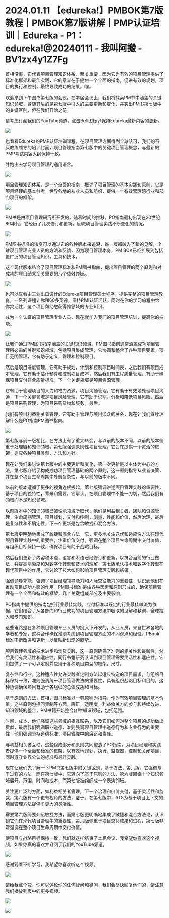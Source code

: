 # 2024.01.11 【edureka!】PMBOK第7版教程｜PMBOK第7版讲解｜PMP认证培训｜Edureka - P1：edureka!@20240111 - 我叫阿搬 - BV1zx4y1Z7Fg

首相没事，它代表项目管理知识体系，至关重要，因为它为有效的项目管理提供了标准化框架和最佳实践，它的意义在于提供一个全面的指南，促进有效的规划，项目的执行和控制，最终导致成功的结果，嘿。

欢迎来到下午图书第七版的会议，在本届会议上，我们将探索PM书中涵盖的关键知识领域，紧随其后的是第七版中引入的主要更新和变化，并突出PM书第七版中的关键区别，但在我们开始之前。

请考虑订阅我们的YouTube频道，点击Bell图标以保持Edureka最新内容的更新。

![](img/054c719dc5d2176a9c6dff84eb92b442_1.png)

也看看Edureka的PMP认证培训课程，在项目管理方面得到全球认可，我们的石灰教练领导的培训封面，项目管理指南第七版中的关键项目管理概念，与最新的PMP考试内容大纲保持一致。

并跑出去学习项目管理的通用语言。

![](img/054c719dc5d2176a9c6dff84eb92b442_3.png)

项目管理知识体系，是一个全面的指南，概述了项目管理的基本实践和原则，它是项目经理的基本参考，世界各地的从业人员和组织，提供一个有效管理跨行业和部门项目的框架。



![](img/054c719dc5d2176a9c6dff84eb92b442_5.png)

PM书是由项目管理研究所开发的，随着时间的推移，PO指南最初出现在20世纪80年代，它经历了几次修订和更新，反映项目管理实践不断变化的情况。



![](img/054c719dc5d2176a9c6dff84eb92b442_7.png)

PM图书标准的演变可以通过它的各种版本来追溯，每一版都融入了新的见解，全球项目管理专业人员的方法和反馈，因为项目管理本身，PM BOK已经扩展到包括更广泛的项目管理知识，工具和技术。

这个现代版本结合了项目管理标准和PM图书指南，提出项目管理的两个原则和对成功的项目结果至关重要的八个绩效领域。



![](img/054c719dc5d2176a9c6dff84eb92b442_9.png)

也可以查看由工业出口设计的Edureka项目管理硕士程序，提供完整的项目管理教育，一系列课程让你赚60多英镑，保持PMI认证活跃，同时在你的学习旅程中给你灵活性，这个项目帮助您获得跨领域的专业知识。

成为一个认证的项目管理专业人员，现在就加入我们的项目管理培训，提高你的技能。

![](img/054c719dc5d2176a9c6dff84eb92b442_11.png)

让我们通过PM图书指南涵盖的关键知识领域，PM图书指南通常涵盖成功项目管理所必需的关键知识领域，包括项目集成管理，它协调和整合了各种项目要素，项目范围管理，它有助于定义，管理和控制项目。

然后是项目进度管理，它有助于规划，计划和控制项目时间表，之后我们有项目成本管理，它有助于估计预算和控制项目成本，然后我们有工程质量管理，有助于确保项目交付符合质量标准，下一个关键领域是项目资源管理。

它有助于管理项目的人力和物力资源，项目沟通管理，它有助于有效地处理项目沟通，下一个关键领域是项目风险管理，它有助于识别，分析和降低项目风险，然后是项目采购管理，为项目采购货物和服务，最后。

我们有项目利益相关者管理，它有助于管理与项目涉众的关系，现在让我们继续理解什么是PO指南PM图书指南。



![](img/054c719dc5d2176a9c6dff84eb92b442_13.png)

第七版与前一版相比，在方法上有了重大转变，与以前的版本不同，以前的版本侧重于处理器和知识领域，第七版强调原则性项目管理，它旨在提供一个灵活的框架，适应各种项目类型，方法和方针。

现在让我们来讨论第七版中的主要更新和变化，第一次更新是以主体为中心的方法，第七版介绍了构成成功项目管理基础的两个原则，这一原则指导从业者决策，并在整个项目生命周期中导航复杂性，与以前的版本不同。

以前的版本遵循了更多的视角连根拔起，第七版强调讲述项目管理实践的重要性，基于项目的独特性，背景和需要，它承认，在项目管理中不能一刀切，然后我们有领域而不是知识领域。

以前版本中的知识领域已被性能领域所取代，他们是利益相关者，团队和资源管理，生命周期管理，项目规划，交付和控制，测量，性能和价值，然后治理，最后是复杂性和不确定性，下一个更新是包含敏捷和混合方法。

第七版更明确地集成了敏捷和混合方法，它，更多地关注迭代和适应性方法在现代项目管理实践中的重要性，注重价值交付，强调在整个项目生命周期中交付价值，与组织目标保持一致，确保项目有助于战略目标。

然后我们更新了内容和术语，语言和术语已经修订和更新，以符合当前的行业做法，并提高清晰度和对数字化转型和技术的理解，第七版承认技术和数字化转型在现代项目中的作用，它讨论了技术如何影响项目管理实践和结果。

强调领导才能，强调了项目经理领导能力和人际交往能力的重要性，认识到他们在推动项目成功方面的作用，PM图书标准是由各种因素和原则形成的，确保项目管理有一个全面和有效的框架，几个关键组成部分及主要影响。

PO指南中提供的指南包括行业最佳实践，应付标准以既定的行业最佳做法为依据，它们结合了从各部门和行业成功的项目管理方法中吸取的见解和教训，全球投入和专门知识。

这些电路是在各种项目管理专业人员的投入下开发的，从业人员，来自世界各地的学者和专家，这种合作确保准则考虑到项目管理方面的不同观点和经验，PBook标准不断改进和更新，以反映新出现的趋势。

项目管理领域的技术进步和涉及实践，这一原则确保了准则的相关性和最新性，然后我们有灵活性和适应性，同行书籍研究认识到项目管理需要灵活性和适应性，它们提供了一个可以定制并应用于各种项目类型的框架，尺寸。

复杂性和行业，这种适应性允许实践者定制方法以适应特定的项目需求，与组织目标保持一致，准则强调统一项目管理做法的重要性，具有组织战略目标和目的，这种协调确保项目有助于各组织的总体成功和目标。

基于原则的方法，首相，图书标准以一套原则为指导，作为有效项目管理的基本价值，这些原则包括问责制等方面，廉正，透明度，利益攸关方的参与和持续改进，知识领域的整合，PM书籍开始整合各种知识领域，包括范围。

时间，成本，他们强调这些领域的相互联系，以及它们如何对整个项目的成功做出贡献，最后我们强调职业道德，准则强调项目管理中道德行为和专业行为的重要性，他们强调坚持道德标准，项目管理中的廉正和责任。

与利益相关者互动，这些组成部分和原则共同塑造了PO指南，为项目经理和实践者提供一个全面和标准的框架，以有效地规划，执行，监视器，控制和关闭项目，同时遵守业界公认的标准和最佳实践。

现在让我们先了解一下PM书第七版中的关键区别，基于方法，第六版，它强调基于过程的方法，而在第七版中，它转向了基于原则的方法，第六版围绕十个知识领域展开，范围，时间和成本，而第七版被组织成一个表演领域。

关注更广泛的方面，如利益相关者管理，下一个治理和价值交付，基于灵活性和剪裁，第六版有一个更有视角的方法，鉴于，在第七版中，ATS为基于项目上下文的项目管理方法提供了更大的灵活性。

需要第六版简要介绍敏捷方法，而第七版更明确地集成了敏捷和混合方法论，认识到它们在现代项目管理中的重要性，第六版侧重于项目交付成果和过程，第七版非常强调在整个项目生命周期中交付价值。

使项目与战略目标保持一致，我们就这样结束了本届会议，我希望你喜欢这个视频，如果你真的喜欢并订阅了我们的YouTube频道。



![](img/054c719dc5d2176a9c6dff84eb92b442_15.png)

感谢观看不断学习，我希望你喜欢听这个视频。

![](img/054c719dc5d2176a9c6dff84eb92b442_17.png)

请给我点个赞，你可以评论你的任何疑问和疑问，我们会尽快回复他们的，请注意我们播放列表中的更多视频。

![](img/054c719dc5d2176a9c6dff84eb92b442_19.png)

![](img/054c719dc5d2176a9c6dff84eb92b442_20.png)